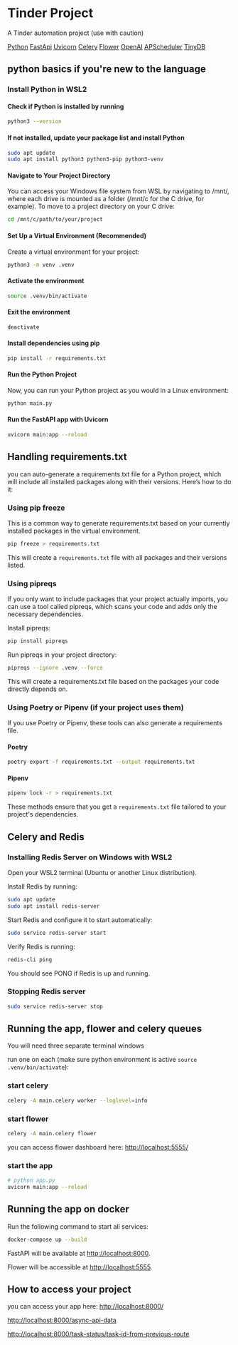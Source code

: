 # Tinder Project

A Tinder automation project (use with caution)

[Python](https://www.python.org/)
[FastApi](https://fastapi.tiangolo.com/)
[Uvicorn](https://www.uvicorn.org/)
[Celery](https://docs.celeryq.dev/)
[Flower](https://flower.readthedocs.io/en/latest/)
[OpenAI](https://pypi.org/project/openai/)
[APScheduler](https://apscheduler.readthedocs.io/)
[TinyDB](https://tinydb.readthedocs.io/)

## python basics if you're new to the language

### Install Python in WSL2

#### Check if Python is installed by running

```bash
python3 --version
```

#### If not installed, update your package list and install Python

```bash
sudo apt update
sudo apt install python3 python3-pip python3-venv
```

#### Navigate to Your Project Directory

You can access your Windows file system from WSL by navigating to /mnt/, where each drive is mounted as a folder (/mnt/c for the C drive, for example).
To move to a project directory on your C drive:

```bash
cd /mnt/c/path/to/your/project
```

#### Set Up a Virtual Environment (Recommended)

Create a virtual environment for your project:

```bash
python3 -m venv .venv
```

#### Activate the environment

```bash
source .venv/bin/activate
```

#### Exit the environment

```bash
deactivate
```

#### Install dependencies using pip

```bash
pip install -r requirements.txt
```

#### Run the Python Project

Now, you can run your Python project as you would in a Linux environment:

```bash
python main.py
```

#### Run the FastAPI app with Uvicorn

```bash
uvicorn main:app --reload
```

## Handling requirements.txt

you can auto-generate a requirements.txt file for a Python project, which will include all installed packages along with their versions. Here’s how to do it:

### Using pip freeze

This is a common way to generate requirements.txt based on your currently installed packages in the virtual environment.

```bash
pip freeze > requirements.txt
```

This will create a `requirements.txt` file with all packages and their versions listed.

### Using pipreqs

If you only want to include packages that your project actually imports, you can use a tool called pipreqs, which scans your code and adds only the necessary dependencies.

Install pipreqs:

```bash
pip install pipreqs
```

Run pipreqs in your project directory:

```bash
pipreqs --ignore .venv --force
```

This will create a requirements.txt file based on the packages your code directly depends on.

### Using Poetry or Pipenv (if your project uses them)

If you use Poetry or Pipenv, these tools can also generate a requirements file.

#### Poetry

```bash
poetry export -f requirements.txt --output requirements.txt
```

#### Pipenv

```bash
pipenv lock -r > requirements.txt
```

These methods ensure that you get a `requirements.txt` file tailored to your project's dependencies.

## Celery and Redis

### Installing Redis Server on Windows with WSL2

Open your WSL2 terminal (Ubuntu or another Linux distribution).

Install Redis by running:

```bash
sudo apt update
sudo apt install redis-server
```

Start Redis and configure it to start automatically:

```bash
sudo service redis-server start
```

Verify Redis is running:

```bash
redis-cli ping
```

You should see PONG if Redis is up and running.

### Stopping Redis server

```bash
sudo service redis-server stop
```

## Running the app, flower and celery queues

You will need three separate terminal windows

run one on each (make sure python environment is active `source .venv/bin/activate`):

### start celery

```bash
celery -A main.celery worker --loglevel=info
```

### start flower

```bash
celery -A main.celery flower
```

you can access flower dashboard here: <http://localhost:5555/>

### start the app

```bash
# python app.py
uvicorn main:app --reload
```

## Running the app on docker

Run the following command to start all services:

```bash
docker-compose up --build
```

FastAPI will be available at <http://localhost:8000>.

Flower will be accessible at <http://localhost:5555>.

## How to access your project

you can access your app here: <http://localhost:8000/>

<http://localhost:8000/async-api-data>

<http://localhost:8000/task-status/task-id-from-previous-route>

